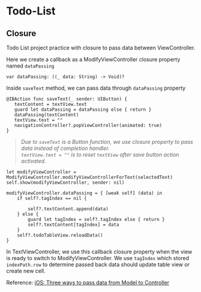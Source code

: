 # Todo-List

## Closure

Todo List project practice with closure to pass data between ViewController.

Here we create a callback as a ModifyViewController closure property named `dataPassing`

```
var dataPassing: ((_ data: String) -> Void)?
```

Inside `saveText` method, we can pass data through `dataPassing` property

```
@IBAction func saveText(_ sender: UIButton) {
   textContent = textView.text
   guard let dataPassing = dataPassing else { return }
   dataPassing(textContent)
   textView.text = ""
   navigationController?.popViewController(animated: true)
}
```
> *Due to `saveText` is a Button function, we use closure property to pass data instead of completion handler.	
> `textView.text = ""` is to reset `textView` after save button action activated.*

```
let modifyViewController = ModifyViewController.modifyViewControllerForText(selectedText)
self.show(modifyViewController, sender: nil)

modifyViewController.dataPassing = { [weak self] (data) in
	if self?.tagIndex == nil {
	
   		self?.textContent.append(data)
   	} else {
   		guard let tagIndex = self?.tagIndex else { return }
      	self?.textContent[tagIndex] = data
   	}
   	self?.todoTableView.reloadData()
}
``` 

In TextViewController, we use this callback closure property when the view is ready to switch to ModifyViewController. We use `tagIndex` which stored `indexPath.row` to determine passed back data should update table view or create new cell. 


Reference: [iOS: Three ways to pass data from Model to Controller](https://medium.com/@stasost/ios-three-ways-to-pass-data-from-model-to-controller-b47cc72a4336)
